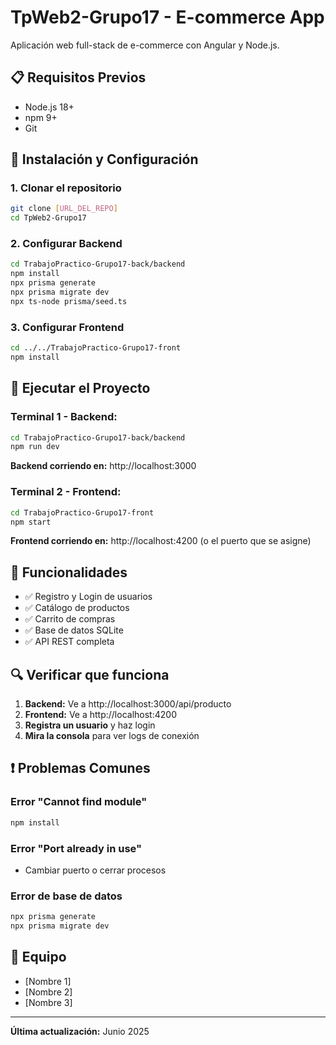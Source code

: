 # TpWeb2-Grupo17 - E-commerce App

Aplicación web full-stack de e-commerce con Angular y Node.js.

## 📋 Requisitos Previos

- Node.js 18+ 
- npm 9+
- Git

## 🚀 Instalación y Configuración

### 1. Clonar el repositorio
```bash
git clone [URL_DEL_REPO]
cd TpWeb2-Grupo17
```

### 2. Configurar Backend
```bash
cd TrabajoPractico-Grupo17-back/backend
npm install
npx prisma generate
npx prisma migrate dev
npx ts-node prisma/seed.ts
```

### 3. Configurar Frontend
```bash
cd ../../TrabajoPractico-Grupo17-front
npm install
```

## 🎯 Ejecutar el Proyecto

### Terminal 1 - Backend:
```bash
cd TrabajoPractico-Grupo17-back/backend
npm run dev
```
**Backend corriendo en:** http://localhost:3000

### Terminal 2 - Frontend:
```bash
cd TrabajoPractico-Grupo17-front
npm start
```
**Frontend corriendo en:** http://localhost:4200 (o el puerto que se asigne)

## 🔧 Funcionalidades

- ✅ Registro y Login de usuarios
- ✅ Catálogo de productos
- ✅ Carrito de compras
- ✅ Base de datos SQLite
- ✅ API REST completa

## 🔍 Verificar que funciona

1. **Backend:** Ve a http://localhost:3000/api/producto
2. **Frontend:** Ve a http://localhost:4200
3. **Registra un usuario** y haz login
4. **Mira la consola** para ver logs de conexión

## ❗ Problemas Comunes

### Error "Cannot find module"
```bash
npm install
```

### Error "Port already in use"
- Cambiar puerto o cerrar procesos

### Error de base de datos
```bash
npx prisma generate
npx prisma migrate dev
```

## 👥 Equipo

- [Nombre 1]
- [Nombre 2] 
- [Nombre 3]

---
**Última actualización:** Junio 2025
